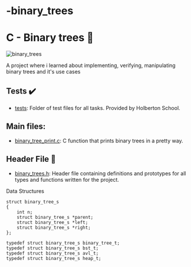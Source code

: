 # -binary_trees
# C - Binary trees :deciduous_tree:

![binary_trees](https://gfycat.com/fr/grandshortcowrie.gif)

A project where i learned about implementing, verifying, manipulating binary trees and it's use cases
## Tests :heavy_check_mark:

* [tests](./tests): Folder of test files for all tasks. Provided by Holberton
School.

## Main files:

* [binary_tree_print.c](./binary_tree_print.c): C function that prints binary
trees in a pretty way.

## Header File :file_folder:

* [binary_trees.h](./binary_trees.h): Header file containing definitions and
prototypes for all types and functions written for the project.

Data Structures
```
struct binary_tree_s
{
    int n;
    struct binary_tree_s *parent;
    struct binary_tree_s *left;
    struct binary_tree_s *right;
};

typedef struct binary_tree_s binary_tree_t;
typedef struct binary_tree_s bst_t;
typedef struct binary_tree_s avl_t;
typedef struct binary_tree_s heap_t;
```
